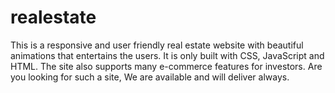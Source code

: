 # realestate 
This is a responsive and user friendly real estate website with beautiful animations that entertains the users. 
It is only built with CSS, JavaScript and HTML. The site also supports many e-commerce features for investors. Are you looking for such a site, 
We are available and will deliver always.
